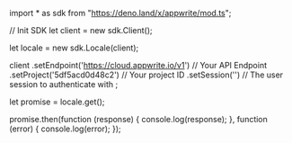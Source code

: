 import * as sdk from "https://deno.land/x/appwrite/mod.ts";

// Init SDK
let client = new sdk.Client();

let locale = new sdk.Locale(client);

client
    .setEndpoint('https://cloud.appwrite.io/v1') // Your API Endpoint
    .setProject('5df5acd0d48c2') // Your project ID
    .setSession('') // The user session to authenticate with
;


let promise = locale.get();

promise.then(function (response) {
    console.log(response);
}, function (error) {
    console.log(error);
});